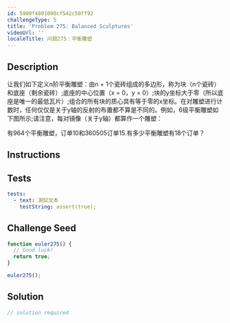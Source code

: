```yaml
---
id: 5900f4801000cf542c50ff92
challengeType: 5
title: 'Problem 275: Balanced Sculptures'
videoUrl: ''
localeTitle: 问题275：平衡雕塑
---
```


## Description
<section id="description">让我们如下定义n阶平衡雕塑：由n + 1个瓷砖组成的多边形，称为块（n个瓷砖）和底座（剩余瓷砖）;底座的中心位置（x = 0，y = 0）;块的y坐标大于零（所以底座是唯一的最低瓦片）;组合的所有块的质心具有等于零的x坐标。在对雕塑进行计数时，任何仅仅是关于y轴的反射的布置都不算是不同的。例如，6级平衡雕塑如下图所示;请注意，每对镜像（关于y轴）都算作一个雕塑： <p>有964个平衡雕塑，订单10和360505订单15.有多少平衡雕塑有18个订单？ </p></section>

## Instructions
<section id="instructions">
</section>

## Tests
<section id='tests'>

```yml
tests:
  - text: 測試文本
    testString: assert(true);

```

</section>

## Challenge Seed
<section id='challengeSeed'>

<div id='js-seed'>

```js
function euler275() {
  // Good luck!
  return true;
}

euler275();

```

</div>



</section>

## Solution
<section id='solution'>

```js
// solution required
```
</section>
